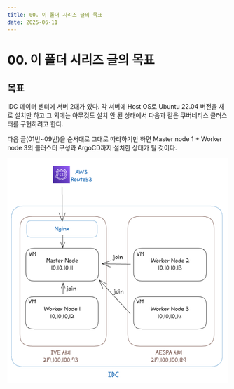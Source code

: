 ```yaml
---
title: 00. 이 폴더 시리즈 글의 목표
date: 2025-06-11
---
```

# 00. 이 폴더 시리즈 글의 목표
## 목표
IDC 데이터 센터에 서버 2대가 있다.
각 서버에 Host OS로 Ubuntu 22.04 버전을 새로 설치만 하고
그 외에는 아무것도 설치 안 된 상태에서
다음과 같은 쿠버네티스 클러스터를 구현하려고 한다.

다음 글(01번~09번)을 순서대로 그대로 따라하기만 하면 
Master node 1 + Worker node 3의 클러스터 구성과
ArgoCD까지 설치한 상태가 될 것이다.

![600|center](./_images/Pasted%20image%2020250611125455.png)

